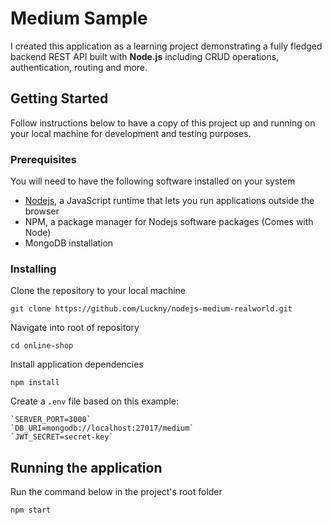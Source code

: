 # Medium Sample

I created this application as a learning project demonstrating a fully fledged backend REST API built with **Node.js** including CRUD operations, authentication, routing and more.

## Getting Started

Follow instructions below to have a copy of this project up and running on your local machine for development and testing purposes.

### Prerequisites

You will need to have the following software installed on your system

- [Nodejs](https://nodejs.org/en/download/), a JavaScript runtime that lets you run applications outside the browser
- NPM, a package manager for Nodejs software packages (Comes with Node)
- MongoDB installation

### Installing

Clone the repository to your local machine

```
git clone https://github.com/Luckny/nodejs-medium-realworld.git
```

Navigate into root of repository

```
cd online-shop
```

Install application dependencies

```
npm install
```

Create a `.env` file based on this example:

```
`SERVER_PORT=3000`
`DB_URI=mongodb://localhost:27017/medium`
`JWT_SECRET=secret-key`
```

## Running the application

Run the command below in the project's root folder

```
npm start
```
